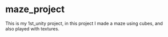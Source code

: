 # maze_project
 This is my 1st_unity project, in this project I made a maze using cubes, and also played with textures.
